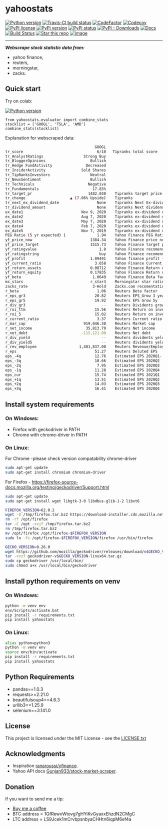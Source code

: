 yahoostats
==========

[![Python version](https://img.shields.io/badge/python-3.6+-blue.svg?style=flat)](https://pypi.python.org/pypi/yahoostats)
[![Travis-CI build status](https://travis-ci.com/hristo-mavrodiev/yahoostats.svg?token=vBVcih17gwYqyFBxLbq6&branch=master)](https://travis-ci.com/hristo-mavrodiev/yahoostats)
[![CodeFactor](https://www.codefactor.io/repository/github/hristo-mavrodiev/yahoostats/badge?s=4287dd473da0f3410b9a839151234c95fb6c8946)](https://www.codefactor.io/repository/github/hristo-mavrodiev/yahoostats)
[![Codecov](https://codecov.io/gh/hristo-mavrodiev/yahoostats/branch/master/graph/badge.svg?token=XPWG1SQYK5)](https://codecov.io/gh/hristo-mavrodiev/yahoostats)
[![PyPI license](https://img.shields.io/pypi/l/ansicolortags.svg?style=flat)](https://pypi.python.org/pypi/yahoostats)
[![PyPi version](https://img.shields.io/pypi/v/yahoostats)](https://pypi.python.org/pypi/yahoostats)
[![PyPi status](https://img.shields.io/pypi/status/yahoostats)](https://pypi.python.org/pypi/yahoostats)
[![PyPI - Downloads](https://img.shields.io/pypi/dm/yahoostats)](https://pypi.python.org/pypi/yahoostats)
[![Docs](https://img.shields.io/badge/Read-the_docs-green)](https://hristo-mavrodiev.github.io/yahoostats/)
[![Build Status](https://dev.azure.com/hmavrodiev/hmavrodiev/_apis/build/status/hristo-mavrodiev.yahoostats?branchName=dev)](https://dev.azure.com/hmavrodiev/hmavrodiev/_build/latest?definitionId=4&branchName=dev)
[![Star this repo](https://img.shields.io/github/stars/hristo-mavrodiev/yahoostats)](https://github.com/hristo-mavrodiev/yahoostats)
[![image](https://img.shields.io/badge/Donate-Buy_me_a_coffee-blue.svg)](https://www.buymeacoffee.com/hristomavrodiev)


------------------------------------------------------------------------

***Webscrape stock statistic data from:***
* yahoo finance,
* reuters,
* morningstar,
* zacks.

Quick start
-----------

Try on colab:

[![Python version](https://colab.research.google.com/assets/colab-badge.svg?style=flat)](https://colab.research.google.com/drive/1ISvV7DdK_W_ySwRxSKfDyna6ZsMzQnAb?usp=sharing)

``` {.sourceCode .Python}
from yahoostats.evaluator import combine_stats
stocklist = ['GOOGL', 'TSLA', 'AMD']
combine_stats(stocklist)
```

Explanation for webscraped data:

``` bash
                                        GOOGL
tr_score                                 6/10   Tipranks total score
tr_AnalystRatings                  Strong Buy
tr_BloggerOpinions                    Bullish
tr_Hedge FundActivity               Decreased
tr_InsiderActivity                Sold Shares
tr_TipRanksInvestors                  Neutral
tr_NewsSentiment                      Bullish
tr_Technicals                        Negative
tr_Fundamentals                        17.83%
tr_target_pr                         1482.030    Tipranks target price after 12 months
tr_change                    ▲ (7.06% Upside)    Tipranks
tr_next_ex_dividend_date                 None    Tipranks Next Ex-dividend Date
tr_dividend_amount                       None    Tipranks Next dividend amount
ex_date1                          Nov 9, 2020    Tipranks ex-dividend date history
ex_date2                          Aug 7, 2020    Tipranks ex-dividend date history 
ex_date3                          May 7, 2020    Tipranks ex-dividend date history
ex_date4                          Feb 7, 2020    Tipranks ex-dividend date history
ex_date5                          Nov 7, 2019    Tipranks ex-dividend date history
PEG Ratio (5 yr expected) 1              1.94    Yahoo Finance PEG Ratio
yf_price_now                          1384.34    Yahoo Finance price now
yf_price_target                       1515.73    Yahoo Finance target price
yf_ratingvalue                            1.8    Yahoo Finance recomendation score
yf_ratingstring                           buy    Yahoo Finance recomendation
yf_profit                             1.09491    Yahoo finance profit (target/current price)
yf_current_ratio                        3.658    Yahoo Finance Current ratio
yf_return_assets                      0.08712    Yahoo Finance Return on assets
yf_return_equity                      0.17835    Yahoo Finance Return on equity
yf_beta                                1.0649    Yahoo Finance Beta factor
ms_stars                              r_star3    Morningstar star rating [0-5]stars
zacks_rate                             3-Hold    Zacks.com recomentations
r_beta                                   1.06    Reuters Beta factor
r_eps_gr3                               20.82    Reuters EPS_Grow 3 years
r_eps_gr5                               19.92    Reuters EPS Grow 5y
r_div_gr3                                  --    Reuters Dividents grow 3y
r_roi_ttm                               15.56    Reuters Return on investment TTM
r_roi_5                                 15.02    Reuters Return on investment 5years
r_current_ratio                          3.37    Reuters Current ratio
r_mar_cap                          919,046.30    Reuters Market cap
r_net_income                        35,813.79    Reuters Net income
r_net_debt                        -115,121.00    Reuters Net debt
r_div_yield                                --    Reuters dividents yeld
r_div_yield5                               --    Reuters dividents yeld 5 years
r_rev_employee                   1,401,837.00    Reuters Revenue/Employee
r_eps                                   51.27    Reuters Deluted EPS
eps_-4q                                 12.76    Estimated EPS 2020Q1- Wall st consensus 
eps_-3q                                 10.66    Estimated EPS 2020Q2
eps_-2q                                  7.95    Estimated EPS 2020Q3
eps_-1q                                 11.28    Estimated EPS 2020Q4
eps_cur                                 15.74    Estimated EPS 2021Q1
eps_+1q                                 13.51    Estimated EPS 2020Q2
eps_+2q                                 14.03    Estimated EPS 2020Q3
eps_+3q                                 16.41    Estimated EPS 2020Q4

```


Install system requirements
---------------------------

### On Windows:

  -   Firefox with geckodriver in PATH
  -   Chrome with chrome-driver in PATH

### On Linux:

For Chrome -please check version compatability chrome-driver

``` bash
sudo apt-get update
sudo apt-get install chromium chromium-driver
```

For Firefox -
<https://firefox-source-docs.mozilla.org/testing/geckodriver/Support.html>

``` bash
sudo apt-get update
sudo apt-get install wget libgtk-3-0 libdbus-glib-1-2 libxt6

FIREFOX_VERSION=62.0.2 
wget -O /tmp/firefox.tar.bz2 https://download-installer.cdn.mozilla.net/pub/firefox/releases/$FIREFOX_VERSION/linux-x86_64/en-US/firefox-$FIREFOX_VERSION.tar.bz2
rm -rf /opt/firefox 
tar -C /opt -xvjf /tmp/firefox.tar.bz2 
rm /tmp/firefox.tar.bz2 
mv /opt/firefox /opt/firefox-$FIREFOX_VERSION 
sudo ln -fs /opt/firefox-$FIREFOX_VERSION/firefox /usr/bin/firefox

GECKO_VERSION=0.26.0
wget https://github.com/mozilla/geckodriver/releases/download/v$GECKO_VERSION/geckodriver-v$GECKO_VERSION-linux64.tar.gz  
tar -xvzf geckodriver-v$GECKO_VERSION-linux64.tar.gz   
sudo cp geckodriver /usr/local/bin/
sudo chmod a+x /usr/local/bin/geckodriver
```

Install python requirements on venv
-----------------------------------

### On Windows:

``` bash
python -m venv env
env/Scripts/activate.bat
pip install -r requirements.txt
pip install yahoostats
```

### On Linux:

``` bash
alias python=python3
python -m venv env
source env/bin/activate
pip install -r requirements.txt
pip install yahoostats
```

Python Requirements
-------------------

-   pandas==1.0.3
-   requests&gt;=2.21.0
-   beautifulsoup4==4.6.3
-   urllib3==1.25.9
-   selenium==3.141.0

License
-------

This project is licensed under the MIT License - see the
[LICENSE.txt](LICENSE.txt)

Acknowledgments
---------------

-   Inspiration
    [ranaroussi/yfinance](https://github.com/ranaroussi/yfinance).
-   Yahoo API docs
    [Gunjan933/stock-market-scraper](https://github.com/Gunjan933/stock-market-scraper).

Donation
--------

If you want to send me a tip:

-   [Buy me a coffee](https://www.buymeacoffee.com/hristomavrodiev)
-   BTC address = 1GfRewxWtovg7gHYiKvGyaxxEhzdN2CMgC
-   LTC address = LS9Jcek1mCrvbpsnbyaCHHtn6iqpM6ef4a

